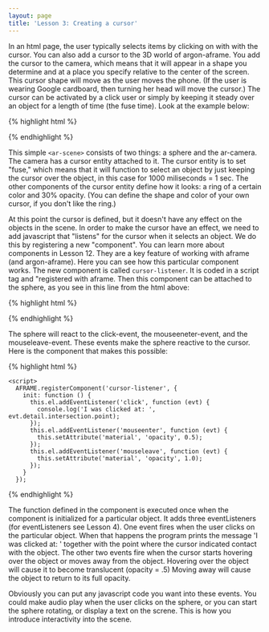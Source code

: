 ```yaml
---
layout: page
title: 'Lesson 3: Creating a cursor'
---
```


In an html page, the user typically selects items by clicking on with with the cursor. You can also add a cursor to the 3D world of argon-aframe. You add the cursor to the camera, which means that it will appear in a shape you determine and at a place you specify relative to the center of the screen. This cursor shape will move as the user moves the phone. (If the user is wearing Google cardboard, then turning her head will move the cursor.) The cursor can be activated by a click user or simply by keeping it steady over an object for a length of time (the fuse time). Look at the example below:

{% highlight html %}

  <body>
    <ar-scene>
      <a-entity id="helloworld" position="0 -1 -8">
        <a-sphere position="0 1.25 -1" cursor-listener radius="1.25" color="#EF2D5E" ></a-sphere>
      </a-entity>
      <ar-camera>
        <a-entity id="myCursor" cursor="fuse:true; fuse-timeout: 1000"
                    position="0 0 -0.1"
                    geometry="primitive:ring; radiusInner: 0.001; radiusOuter: 0.0015"
                    material="color: #2E3A87; opacity:0.3;">          
        </a-entity>
      </ar-camera>
    </ar-scene>

 {% endhighlight %}   
 
 This simple `<ar-scene>` consists of two things: a sphere and the ar-camera. The camera has a cursor entity attached to it. The cursor entity is to set "fuse," which means that it will function to select an object by just keeping the cursor over the object, in this case for 1000 miliseconds = 1 sec. The other components of the cursor entity define how it looks: a ring of a certain color and 30% opacity.  (You can define the shape and color of your own cursor, if you don't like the ring.)
 
At this point the cursor is defined, but it doesn't have any effect on the objects in the scene. In order to make the cursor have an effect, we need to add javascript that "listens" for the cursor when it selects an object. We do this by registering a new "component". You can learn more about components in Lesson 12. They are a key feature of working with aframe (and argon-aframe).  Here you can see how this particular component works. The new component is called `cursor-listener`. It is coded in a script tag and "registered with aframe. Then this component can be attached to the sphere, as you see in this line from the html above:  

{% highlight html %}

<a-sphere position="0 1.25 -1" cursor-listener radius="1.25" color="#EF2D5E" ></a-sphere>

{% endhighlight %}

 The sphere will react to the click-event, the mouseeneter-event, and the mouseleave-event. These events make the sphere reactive to the cursor. Here is the component that makes this possible: 

{% highlight html %}   

    <script>
      AFRAME.registerComponent('cursor-listener', {
        init: function () {
          this.el.addEventListener('click', function (evt) {
            console.log('I was clicked at: ', evt.detail.intersection.point);
          });
          this.el.addEventListener('mouseenter', function (evt) {
            this.setAttribute('material', 'opacity', 0.5);
          });
          this.el.addEventListener('mouseleave', function (evt) {
            this.setAttribute('material', 'opacity', 1.0);
          });
        }
      });

{% endhighlight %}

The function defined in the component is executed once when the component is initialized for a particular object. It adds three eventListeners (for eventListeners see Lesson 4). One event fires when the user clicks on the particular object. When that happens the program prints the message 'I was clicked at: ' together with the point where the cursor indicated contact with the object.  The other two events fire when the cursor starts hovering over the object or moves away from the object. Hovering over the object will cause it to become translucent (opacity = .5) Moving away will cause the object to return to its full opacity. 

Obviously you can put any javascript code you want into these events. You could make audio play when the user clicks on the sphere, or you can start the sphere rotating, or display a text on the screne. This is how you introduce interactivity into the scene. 